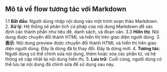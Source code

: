 ## Mô tả về flow tương tác với Markdown

1.1 **Bắt đầu**: Người dùng nhập nội dung vào một trình soạn thảo Markdown.
2. **Xử lý**: Hệ thống sẽ phân tích cú pháp của nội dung Markdown để xác định các thành phần như tiêu đề, danh sách, và đoạn văn.
3.3 **Hiển thị**: Nội dung được chuyển đổi thành HTML và hiển thị trên giao diện người dùng.
3. **表示**: Nội dung preview được chuyển đổi thành HTML và hiển thị trên giao diện người dùng.  Đây là dòng đã bị thay đổi.
Đây là dòng mới.
4. **Tương tác**: Người dùng có thể chỉnh sửa nội dung, thêm hoặc xóa các phần tử, và hệ thống sẽ cập nhật lại nội dung hiển thị.
5. **Lưu trữ**: Cuối cùng, người dùng có thể lưu lại nội dung đã chỉnh sửa để sử dụng sau này.